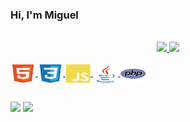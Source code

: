 <h3>Hi, I'm Miguel</h3>

<br>

<div align="center">
  <a href="https://github.com/MiguelSilvaTeixeira">
  <img height="180em" src="https://github-readme-stats.vercel.app/api?username=MiguelSilvaTeixeira&theme=cobalt&show_icons=true)](https://github.com/MiguelSilvaTeixeira/github-readme-stats"/>
  <img height="180em" src="https://github-readme-stats.vercel.app/api/top-langs/?username=MiguelSilvaTeixeira&theme=cobalt&layout=compact&langs_count=7"/>
</div>
  
<div style="display: inline_block"><br>
  <img align="center" alt="HTML" height="30" width="40" src="https://raw.githubusercontent.com/devicons/devicon/master/icons/html5/html5-original.svg">
  <img align="center" alt="CSS" height="30" width="40" src="https://raw.githubusercontent.com/devicons/devicon/master/icons/css3/css3-original.svg">
  <img align="center" alt="Js" height="30" width="40" src="https://raw.githubusercontent.com/devicons/devicon/master/icons/javascript/javascript-plain.svg">  
  <img align="center" alt="Java" height="30" width="40" src="https://github.com/devicons/devicon/blob/master/icons/java/java-original.svg">
  <img align="center" alt="Php" height="30" width="40" src="https://github.com/devicons/devicon/blob/master/icons/php/php-original.svg"> 
</div>
  
  ##
 
<div> 
  <a href="https://br.linkedin.com/in/miguelsilvateixeira/" target="_blank"><img src="https://img.shields.io/badge/-LinkedIn-%230077B5?style=for-the-badge&logo=linkedin&logoColor=white" target="_blank"></a> 
  <a href = "mailto: teixeira.miguel.trabalho@gmail.com"><img src="https://img.shields.io/badge/-Gmail-%23333?style=for-the-badge&logo=gmail&logoColor=white" target="_blank"></a>
</div>

<!--
**MiguelSilvaTeixeira/MiguelSilvaTeixeira** is a ✨ _special_ ✨ repository because its `README.md` (this file) appears on your GitHub profile.

-->
